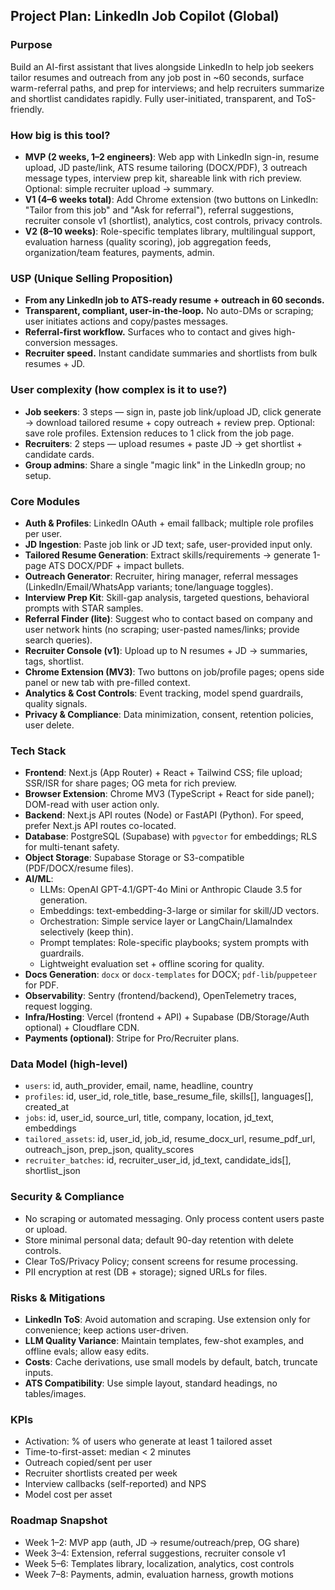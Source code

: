 ## Project Plan: LinkedIn Job Copilot (Global)

### Purpose
Build an AI-first assistant that lives alongside LinkedIn to help job seekers tailor resumes and outreach from any job post in ~60 seconds, surface warm-referral paths, and prep for interviews; and help recruiters summarize and shortlist candidates rapidly. Fully user-initiated, transparent, and ToS-friendly.

### How big is this tool?
- **MVP (2 weeks, 1–2 engineers)**: Web app with LinkedIn sign-in, resume upload, JD paste/link, ATS resume tailoring (DOCX/PDF), 3 outreach message types, interview prep kit, shareable link with rich preview. Optional: simple recruiter upload → summary.
- **V1 (4–6 weeks total)**: Add Chrome extension (two buttons on LinkedIn: "Tailor from this job" and "Ask for referral"), referral suggestions, recruiter console v1 (shortlist), analytics, cost controls, privacy controls.
- **V2 (8–10 weeks)**: Role-specific templates library, multilingual support, evaluation harness (quality scoring), job aggregation feeds, organization/team features, payments, admin.

### USP (Unique Selling Proposition)
- **From any LinkedIn job to ATS-ready resume + outreach in 60 seconds.**
- **Transparent, compliant, user-in-the-loop.** No auto-DMs or scraping; user initiates actions and copy/pastes messages.
- **Referral-first workflow.** Surfaces who to contact and gives high-conversion messages.
- **Recruiter speed.** Instant candidate summaries and shortlists from bulk resumes + JD.

### User complexity (how complex is it to use?)
- **Job seekers**: 3 steps — sign in, paste job link/upload JD, click generate → download tailored resume + copy outreach + review prep. Optional: save role profiles. Extension reduces to 1 click from the job page.
- **Recruiters**: 2 steps — upload resumes + paste JD → get shortlist + candidate cards.
- **Group admins**: Share a single "magic link" in the LinkedIn group; no setup.

### Core Modules
- **Auth & Profiles**: LinkedIn OAuth + email fallback; multiple role profiles per user.
- **JD Ingestion**: Paste job link or JD text; safe, user-provided input only.
- **Tailored Resume Generation**: Extract skills/requirements → generate 1-page ATS DOCX/PDF + impact bullets.
- **Outreach Generator**: Recruiter, hiring manager, referral messages (LinkedIn/Email/WhatsApp variants; tone/language toggles).
- **Interview Prep Kit**: Skill-gap analysis, targeted questions, behavioral prompts with STAR samples.
- **Referral Finder (lite)**: Suggest who to contact based on company and user network hints (no scraping; user-pasted names/links; provide search queries).
- **Recruiter Console (v1)**: Upload up to N resumes + JD → summaries, tags, shortlist.
- **Chrome Extension (MV3)**: Two buttons on job/profile pages; opens side panel or new tab with pre-filled context.
- **Analytics & Cost Controls**: Event tracking, model spend guardrails, quality signals.
- **Privacy & Compliance**: Data minimization, consent, retention policies, user delete.

### Tech Stack
- **Frontend**: Next.js (App Router) + React + Tailwind CSS; file upload; SSR/ISR for share pages; OG meta for rich preview.
- **Browser Extension**: Chrome MV3 (TypeScript + React for side panel); DOM-read with user action only.
- **Backend**: Next.js API routes (Node) or FastAPI (Python). For speed, prefer Next.js API routes co-located.
- **Database**: PostgreSQL (Supabase) with `pgvector` for embeddings; RLS for multi-tenant safety.
- **Object Storage**: Supabase Storage or S3-compatible (PDF/DOCX/resume files).
- **AI/ML**:
  - LLMs: OpenAI GPT-4.1/GPT-4o Mini or Anthropic Claude 3.5 for generation.
  - Embeddings: text-embedding-3-large or similar for skill/JD vectors.
  - Orchestration: Simple service layer or LangChain/LlamaIndex selectively (keep thin).
  - Prompt templates: Role-specific playbooks; system prompts with guardrails.
  - Lightweight evaluation set + offline scoring for quality.
- **Docs Generation**: `docx` or `docx-templates` for DOCX; `pdf-lib`/`puppeteer` for PDF.
- **Observability**: Sentry (frontend/backend), OpenTelemetry traces, request logging.
- **Infra/Hosting**: Vercel (frontend + API) + Supabase (DB/Storage/Auth optional) + Cloudflare CDN.
- **Payments (optional)**: Stripe for Pro/Recruiter plans.

### Data Model (high-level)
- `users`: id, auth_provider, email, name, headline, country
- `profiles`: id, user_id, role_title, base_resume_file, skills[], languages[], created_at
- `jobs`: id, user_id, source_url, title, company, location, jd_text, embeddings
- `tailored_assets`: id, user_id, job_id, resume_docx_url, resume_pdf_url, outreach_json, prep_json, quality_scores
- `recruiter_batches`: id, recruiter_user_id, jd_text, candidate_ids[], shortlist_json

### Security & Compliance
- No scraping or automated messaging. Only process content users paste or upload.
- Store minimal personal data; default 90-day retention with delete controls.
- Clear ToS/Privacy Policy; consent screens for resume processing.
- PII encryption at rest (DB + storage); signed URLs for files.

### Risks & Mitigations
- **LinkedIn ToS**: Avoid automation and scraping. Use extension only for convenience; keep actions user-driven.
- **LLM Quality Variance**: Maintain templates, few-shot examples, and offline evals; allow easy edits.
- **Costs**: Cache derivations, use small models by default, batch, truncate inputs.
- **ATS Compatibility**: Use simple layout, standard headings, no tables/images.

### KPIs
- Activation: % of users who generate at least 1 tailored asset
- Time-to-first-asset: median < 2 minutes
- Outreach copied/sent per user
- Recruiter shortlists created per week
- Interview callbacks (self-reported) and NPS
- Model cost per asset

### Roadmap Snapshot
- Week 1–2: MVP app (auth, JD → resume/outreach/prep, OG share)
- Week 3–4: Extension, referral suggestions, recruiter console v1
- Week 5–6: Templates library, localization, analytics, cost controls
- Week 7–8: Payments, admin, evaluation harness, growth motions

